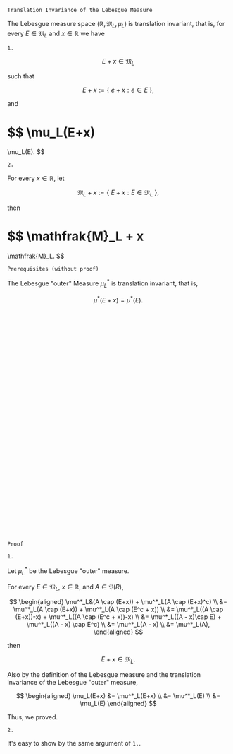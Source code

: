 ```
Translation Invariance of the Lebesgue Measure
```

The Lebesgue measure space $(\mathbb{R}, \mathfrak{M}_L, \mu_L)$ is translation invariant, that is, for every $E \in \mathfrak{M}_L$ and $x\in\mathbb{R}$ we have

`1.`

$$
E + x \in \mathfrak{M}_L
$$

such that

$$
E + x
:=
\{ \ 
    e + x : e \in E
\ \},
$$

and

$$
\mu_L(E+x)
=
\mu_L(E).
$$

`2.`

For every $x \in \mathbb{R}$, let

$$
\mathfrak{M}_L + x
:=
\{ \ 
    E + x : E\in \mathfrak{M}_L    
\ \},
$$

then

$$
\mathfrak{M}_L + x
=
\mathfrak{M}_L.
$$

```
Prerequisites (without proof)
```

The Lebesgue "outer" Measure $\mu^*_L$ is translation invariant,
that is,

$$
\mu^*(E+x) = \mu^*(E).
$$


<br>
<br>
<br>
<br>
<br>
<br>
<br>
<br>
<br>
<br>
<br>
<br>
<br>
<br>
<br>
<br>
<br>
<br>
<br>
<br>
<br>
<br>
<br>
<br>
<br>
<br>
<br>
<br>
<br>
<br>


```
Proof
```

`1.`

Let $\mu^*_L$ be the Lebesgue "outer" measure.

For every $E\in \mathfrak{M}_L$, $x \in \mathbb{R}$, and $A\in\mathfrak{P}(R)$,

$$
\begin{aligned}
\mu^*_L&(A \cap (E+x))
+
\mu^*_L(A \cap (E+x)^c) \\
&=
\mu^*_L(A \cap (E+x))
+
\mu^*_L(A \cap (E^c + x)) \\
&=
\mu^*_L((A \cap (E+x))-x)
+
\mu^*_L((A \cap (E^c + x))-x) \\
&=
\mu^*_L((A - x)\cap E)
+
\mu^*_L((A - x) \cap E^c) \\
&=
\mu^*_L(A - x) \\
&=
\mu^*_L(A),
\end{aligned}
$$

then

$$
E + x \in \mathfrak{M}_L.
$$

Also by the definition of the Lebesgue measure and the translation invariance of the Lebesgue "outer" measure,

$$
\begin{aligned}
\mu_L(E+x)
&=
\mu^*_L(E+x) \\
&=
\mu^*_L(E) \\
&=
\mu_L(E) 
\end{aligned}
$$

Thus, we proved.

`2.`

It's easy to show by the same argument of `1.`.

